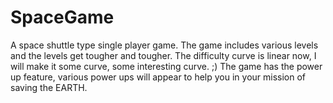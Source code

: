 SpaceGame
=========

A space shuttle type single player game.
The game includes various levels and the levels get tougher and tougher.
The difficulty curve is linear now, I will make it some curve, some interesting curve. ;)
The game has the power up feature, various power ups will appear to help you in your mission of saving the EARTH.
